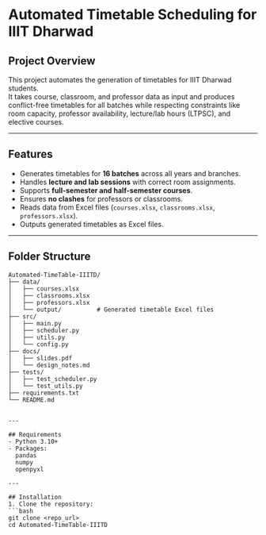 # Automated Timetable Scheduling for IIIT Dharwad

## Project Overview
This project automates the generation of timetables for IIIT Dharwad students.  
It takes course, classroom, and professor data as input and produces conflict-free timetables for all batches while respecting constraints like room capacity, professor availability, lecture/lab hours (LTPSC), and elective courses.

---

## Features
- Generates timetables for **16 batches** across all years and branches.  
- Handles **lecture and lab sessions** with correct room assignments.  
- Supports **full-semester and half-semester courses**.  
- Ensures **no clashes** for professors or classrooms.  
- Reads data from Excel files (`courses.xlsx`, `classrooms.xlsx`, `professors.xlsx`).  
- Outputs generated timetables as Excel files.

---

## Folder Structure
```text
Automated-TimeTable-IIITD/
├── data/                 
│   ├── courses.xlsx
│   ├── classrooms.xlsx
│   ├── professors.xlsx
│   └── output/          # Generated timetable Excel files
├── src/                  
│   ├── main.py
│   ├── scheduler.py
│   ├── utils.py
│   └── config.py
├── docs/                 
│   ├── slides.pdf
│   └── design_notes.md
├── tests/                
│   ├── test_scheduler.py
│   └── test_utils.py
├── requirements.txt      
└── README.md             


---

## Requirements
- Python 3.10+  
- Packages:
  pandas
  numpy
  openpyxl

---

## Installation
1. Clone the repository:
```bash
git clone <repo_url>
cd Automated-TimeTable-IIITD
